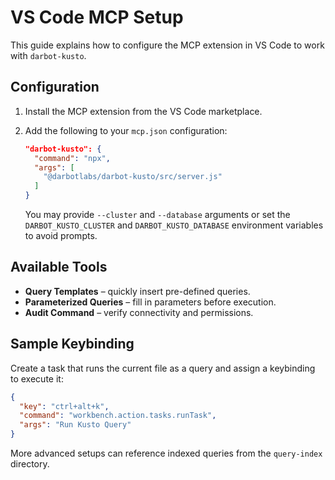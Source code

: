 # VS Code MCP Setup

This guide explains how to configure the MCP extension in VS Code to work with `darbot-kusto`.

## Configuration

1. Install the MCP extension from the VS Code marketplace.
2. Add the following to your `mcp.json` configuration:

   ```json
   "darbot-kusto": {
     "command": "npx",
     "args": [
       "@darbotlabs/darbot-kusto/src/server.js"
     ]
   }
   ```

   You may provide `--cluster` and `--database` arguments or set the `DARBOT_KUSTO_CLUSTER` and `DARBOT_KUSTO_DATABASE` environment variables to avoid prompts.

## Available Tools

- **Query Templates** – quickly insert pre-defined queries.
- **Parameterized Queries** – fill in parameters before execution.
- **Audit Command** – verify connectivity and permissions.

## Sample Keybinding

Create a task that runs the current file as a query and assign a keybinding to execute it:

```json
{
  "key": "ctrl+alt+k",
  "command": "workbench.action.tasks.runTask",
  "args": "Run Kusto Query"
}
```

More advanced setups can reference indexed queries from the `query-index` directory.
